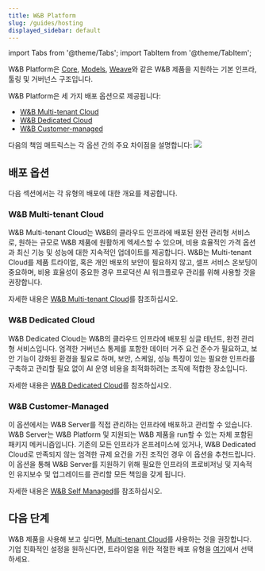 ```yaml
---
title: W&B Platform
slug: /guides/hosting
displayed_sidebar: default
---
```

import Tabs from '@theme/Tabs';
import TabItem from '@theme/TabItem';

W&B Platform은 [Core](../core.md), [Models](../models.md), [Weave](../weave_platform.md)와 같은 W&B 제품을 지원하는 기본 인프라, 툴링 및 거버넌스 구조입니다.

W&B Platform은 세 가지 배포 옵션으로 제공됩니다:

* [W&B Multi-tenant Cloud](#wb-multi-tenant-cloud)
* [W&B Dedicated Cloud](#wb-dedicated-cloud)
* [W&B Customer-managed](#wb-customer-managed)

다음의 책임 매트릭스는 각 옵션 간의 주요 차이점을 설명합니다:
![](/images/hosting/shared_responsibility_matrix.png)

## 배포 옵션
다음 섹션에서는 각 유형의 배포에 대한 개요를 제공합니다.

### W&B Multi-tenant Cloud
W&B Multi-tenant Cloud는 W&B의 클라우드 인프라에 배포된 완전 관리형 서비스로, 원하는 규모로 W&B 제품에 원활하게 엑세스할 수 있으며, 비용 효율적인 가격 옵션과 최신 기능 및 성능에 대한 지속적인 업데이트를 제공합니다. W&B는 Multi-tenant Cloud를 제품 트라이얼, 혹은 개인 배포의 보안이 필요하지 않고, 셀프 서비스 온보딩이 중요하며, 비용 효율성이 중요한 경우 프로덕션 AI 워크플로우 관리를 위해 사용할 것을 권장합니다.

자세한 내용은 [W&B Multi-tenant Cloud](./hosting-options/saas_cloud.md)를 참조하십시오.

### W&B Dedicated Cloud
W&B Dedicated Cloud는 W&B의 클라우드 인프라에 배포된 싱글 테넌트, 완전 관리형 서비스입니다. 엄격한 거버넌스 통제를 포함한 데이터 거주 요건 준수가 필요하고, 보안 기능이 강화된 환경을 필요로 하며, 보안, 스케일, 성능 특징이 있는 필요한 인프라를 구축하고 관리할 필요 없이 AI 운영 비용을 최적화하려는 조직에 적합한 장소입니다.

자세한 내용은 [W&B Dedicated Cloud](./hosting-options/dedicated_cloud.md)를 참조하십시오.

### W&B Customer-Managed
이 옵션에서는 W&B Server를 직접 관리하는 인프라에 배포하고 관리할 수 있습니다. W&B Server는 W&B Platform 및 지원되는 W&B 제품을 run할 수 있는 자체 포함된 패키지 메커니즘입니다. 기존의 모든 인프라가 온프레미스에 있거나, W&B Dedicated Cloud로 만족되지 않는 엄격한 규제 요건을 가진 조직인 경우 이 옵션을 추천드립니다. 이 옵션을 통해 W&B Server를 지원하기 위해 필요한 인프라의 프로비저닝 및 지속적인 유지보수 및 업그레이드를 관리할 모든 책임을 갖게 됩니다.

자세한 내용은 [W&B Self Managed](./hosting-options/self-managed.md)를 참조하십시오.

## 다음 단계

W&B 제품을 사용해 보고 싶다면, [Multi-tenant Cloud](https://wandb.ai/home)를 사용하는 것을 권장합니다. 기업 친화적인 설정을 원하신다면, 트라이얼을 위한 적절한 배포 유형을 [여기](https://wandb.ai/site/enterprise-trial)에서 선택하세요.